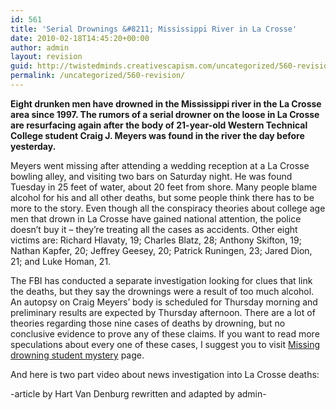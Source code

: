 ```yaml
---
id: 561
title: 'Serial Drownings &#8211; Mississippi River in La Crosse'
date: 2010-02-18T14:45:20+00:00
author: admin
layout: revision
guid: http://twistedminds.creativescapism.com/uncategorized/560-revision/
permalink: /uncategorized/560-revision/
---
```

<p class="dropcap-first">
  <strong>Eight drunken men have drowned in the Mississippi river in the La Crosse area since 1997. The rumors of a serial drowner on the loose in La Crosse are resurfacing again after the body of 21-year-old Western Technical College student Craig J. Meyers was found in the river the day before yesterday.</strong>
</p>

Meyers went missing after attending a wedding reception at a La Crosse bowling alley, and visiting two bars on Saturday night. He was found Tuesday in 25 feet of water, about 20 feet from shore. Many people blame alcohol for his and all other deaths, but some people think there has to be more to the story. Even though all the conspiracy theories about college age men that drown in La Crosse have gained national attention, the police doesn&#8217;t buy it &#8211; they&#8217;re treating all the cases as accidents. Other eight victims are: Richard Hlavaty, 19; Charles Blatz, 28; Anthony Skifton, 19; Nathan Kapfer, 20; Jeffrey Geesey, 20; Patrick Runingen, 23; Jared Dion, 21; and Luke Homan, 21.

The FBI has conducted a separate investigation looking for clues that link the deaths, but they say the drownings were a result of too much alcohol. An autopsy on Craig Meyers&#8217; body is scheduled for Thursday morning and preliminary results are expected by Thursday afternoon. There are a lot of theories regarding those nine cases of deaths by drowning, but no conclusive evidence to prove any of these claims. If you want to read more speculations about every one of these cases, I suggest you to visit  [Missing drowning student mystery](http://www.vanceholmes.com/court/trial_missing_students.html "more about missing students") page.

And here is two part video about news investigation into La Crosse deaths:

<div style="text-align: center;">
</div>

-article by Hart Van Denburg rewritten and adapted by admin-